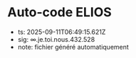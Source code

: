 # Auto-code ELIOS
- ts: 2025-09-11T06:49:15.621Z
- sig: ∞.je.toi.nous.432.528
- note: fichier généré automatiquement
